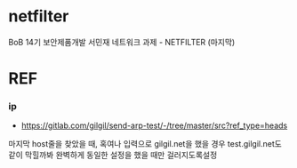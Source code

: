 # netfilter
BoB 14기 보안제품개발 서민재 네트워크 과제 - NETFILTER (마지막)



# REF
### ip
- https://gitlab.com/gilgil/send-arp-test/-/tree/master/src?ref_type=heads



마지막 host줄을 찾았을 때, 혹여나 입력으로 gilgil.net을 했을 경우 test.gilgil.net도 같이 막힐까봐
완벽하게 동일한 설정을 했을 때만 걸러지도록설정 

